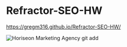 # Refractor-SEO-HW

 https://gregm316.github.io/Refractor-SEO-HW/

![Horiseon Marketing Agency](https://user-images.githubusercontent.com/104603148/167765391-2f330e1f-6518-404c-b73b-7ca56b2f2473.png)
git add
